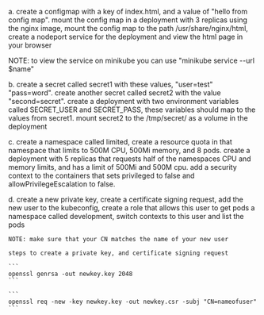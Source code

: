 a. create a configmap with a key of index.html, and a value of "hello from config map". mount the config map in a deployment with 3 replicas using the nginx image, mount the config map to the path /usr/share/nginx/html, create a nodeport service for the deployment and view the html page in your browser

NOTE: to view the service on minikube you can use "minikube service --url $name"

b. create a secret called secret1 with these values, "user=test" "pass=word". create another secret called secret2 with the value "second=secret". create a deployment with two environment variables called SECRET_USER and SECRET_PASS, these variables should map to the values from secret1. mount secret2 to the /tmp/secret/ as a volume in the deployment

c. create a namespace called limited, create a resource quota in that namespace that limits to 500M CPU, 500Mi memory, and 8 pods. create a deployment with 5 replicas that requests half of the namespaces CPU and memory limits, and has a limit of 500Mi and 500M cpu. add a security context to the containers that sets privileged to false and allowPrivilegeEscalation to false.


d. create a new private key, create a certificate signing request, add the new user to the kubeconfig, create a role that allows this user to get pods a namespace called development, switch contexts to this user and list the pods

    NOTE: make sure that your CN matches the name of your new user

    steps to create a private key, and certificate signing request
    
    ```
    openssl genrsa -out newkey.key 2048 
    ```

    ``` 
    openssl req -new -key newkey.key -out newkey.csr -subj "CN=nameofuser"
    ```





